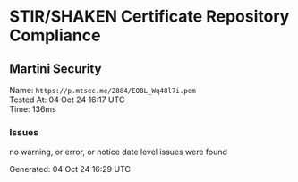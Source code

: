 # STIR/SHAKEN Certificate Repository Compliance

## Martini Security

Name: `https://p.mtsec.me/2884/EO8L_Wq48l7i.pem`\
Tested At: 04 Oct 24 16:17 UTC\
Time: 136ms

### Issues

no warning, or error, or notice date level issues were found

Generated: 04 Oct 24 16:29 UTC